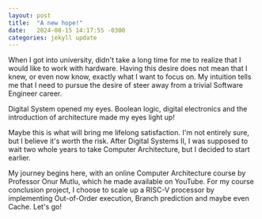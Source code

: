 ```yaml
---
layout: post
title:  "A new hope!"
date:   2024-08-15 14:17:55 -0300
categories: jekyll update
---
```


When I got into university, didn't take a long time for me to realize that I would like to work with hardware. Having this desire does not mean that I knew, or even now know, exactly what I want to focus on. My intuition tells me that I need to pursue the desire of steer away from a trivial Software Engineer career.

Digital System opened my eyes. Boolean logic, digital electronics and the introduction of architecture made my eyes light up! 

Maybe this is what will bring me lifelong satisfaction. I'm not entirely sure, but I believe it's worth the risk. After Digital Systems II, I was supposed to wait two whole years to take Computer Architecture, but I decided to start earlier.

My journey begins here, with an online Computer Architecture course by Professor Onur Mutlu, which he made available on YouTube. For my course conclusion project, I choose to scale up a RISC-V processor by implementing Out-of-Order execution, Branch prediction and maybe even Cache. Let's go!
